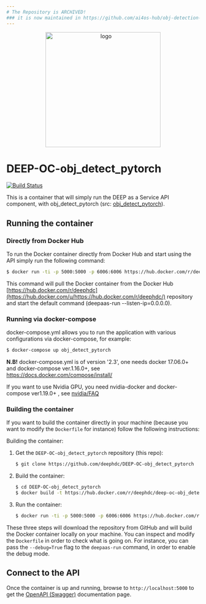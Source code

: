 ```yaml
---
# The Repository is ARCHIVED!
### it is now maintained in https://github.com/ai4os-hub/obj-detection-torch
---
```


<div align="center">
<img src="https://marketplace.deep-hybrid-datacloud.eu/images/logo-deep.png" alt="logo" width="300"/>
</div>

# DEEP-OC-obj_detect_pytorch

[![Build Status](https://jenkins.indigo-datacloud.eu/buildStatus/icon?job=Pipeline-as-code/DEEP-OC-org/DEEP-OC-obj_detect_pytorch/master)](https://jenkins.indigo-datacloud.eu/job/Pipeline-as-code/job/DEEP-OC-org/job/DEEP-OC-obj_detect_pytorch/job/master)

This is a container that will simply run the DEEP as a Service API component,
with obj_detect_pytorch (src: [obj_detect_pytorch](https://github.com/deephdc/obj_detect_pytorch)).

    
## Running the container

### Directly from Docker Hub

To run the Docker container directly from Docker Hub and start using the API
simply run the following command:

```bash
$ docker run -ti -p 5000:5000 -p 6006:6006 https://hub.docker.com/r/deephdc/deep-oc-obj_detect_pytorch
```

This command will pull the Docker container from the Docker Hub
[https://hub.docker.com/r/deephdc](https://hub.docker.com/u/https://hub.docker.com/r/deephdc/) repository and start the default command (deepaas-run --listen-ip=0.0.0.0).

### Running via docker-compose

docker-compose.yml allows you to run the application with various configurations via docker-compose, for example:

```bash
$ docker-compose up obj_detect_pytorch
```

**N.B!** docker-compose.yml is of version '2.3', one needs docker 17.06.0+ and docker-compose ver.1.16.0+, see https://docs.docker.com/compose/install/

If you want to use Nvidia GPU, you need nvidia-docker and docker-compose ver1.19.0+ , see [nvidia/FAQ](https://github.com/NVIDIA/nvidia-docker/wiki/Frequently-Asked-Questions#do-you-support-docker-compose)


### Building the container

If you want to build the container directly in your machine (because you want
to modify the `Dockerfile` for instance) follow the following instructions:

Building the container:

1. Get the `DEEP-OC-obj_detect_pytorch` repository (this repo):

    ```bash
    $ git clone https://github.com/deephdc/DEEP-OC-obj_detect_pytorch
    ```

2. Build the container:

    ```bash
    $ cd DEEP-OC-obj_detect_pytorch
    $ docker build -t https://hub.docker.com/r/deephdc/deep-oc-obj_detect_pytorch .
    ```

3. Run the container:

    ```bash
    $ docker run -ti -p 5000:5000 -p 6006:6006 https://hub.docker.com/r/deephdc/deep-oc-obj_detect_pytorch
    ```

These three steps will download the repository from GitHub and will build the
Docker container locally on your machine. You can inspect and modify the
`Dockerfile` in order to check what is going on. For instance, you can pass the
`--debug=True` flag to the `deepaas-run` command, in order to enable the debug
mode.


## Connect to the API

Once the container is up and running, browse to `http://localhost:5000` to get
the [OpenAPI (Swagger)](https://www.openapis.org/) documentation page.
